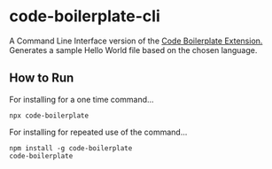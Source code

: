 # code-boilerplate-cli

A Command Line Interface version of the [Code Boilerplate Extension.](https://github.com/Harry-Hopkinson/code-boilerplate) Generates a sample Hello World file based on the chosen language.

## How to Run

For installing for a one time command...

```
npx code-boilerplate
```

For installing for repeated use of the command...

```
npm install -g code-boilerplate
code-boilerplate
```
